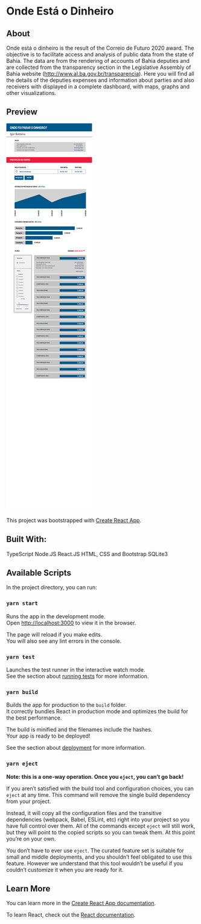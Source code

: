 # Onde Está o Dinheiro

## About
Onde está o dinheiro is the result of the Correio de Futuro 2020 award. The objective is to facilitate access and analysis of public data from the state of Bahia. The data are from the rendering of accounts of Bahia deputies and are collected from the transparency section in the Legislative Assembly of Bahia website (http://www.al.ba.gov.br/transparencia).
Here you will find all the details of the deputies expenses and information about parties and also receivers with displayed in a complete dashboard, with maps, graphs and other visualizations.

## Preview
![Preview3](https://github.com/IgsousaB/Correio-Alba-Backend/blob/master/screenshots/entitypage.png)

This project was bootstrapped with [Create React App](https://github.com/facebook/create-react-app).

## Built With:
TypeScript
Node.JS
React.JS
HTML, CSS and Bootstrap
SQLite3

## Available Scripts

In the project directory, you can run:

### `yarn start`

Runs the app in the development mode.\
Open [http://localhost:3000](http://localhost:3000) to view it in the browser.

The page will reload if you make edits.\
You will also see any lint errors in the console.

### `yarn test`

Launches the test runner in the interactive watch mode.\
See the section about [running tests](https://facebook.github.io/create-react-app/docs/running-tests) for more information.

### `yarn build`

Builds the app for production to the `build` folder.\
It correctly bundles React in production mode and optimizes the build for the best performance.

The build is minified and the filenames include the hashes.\
Your app is ready to be deployed!

See the section about [deployment](https://facebook.github.io/create-react-app/docs/deployment) for more information.

### `yarn eject`

**Note: this is a one-way operation. Once you `eject`, you can’t go back!**

If you aren’t satisfied with the build tool and configuration choices, you can `eject` at any time. This command will remove the single build dependency from your project.

Instead, it will copy all the configuration files and the transitive dependencies (webpack, Babel, ESLint, etc) right into your project so you have full control over them. All of the commands except `eject` will still work, but they will point to the copied scripts so you can tweak them. At this point you’re on your own.

You don’t have to ever use `eject`. The curated feature set is suitable for small and middle deployments, and you shouldn’t feel obligated to use this feature. However we understand that this tool wouldn’t be useful if you couldn’t customize it when you are ready for it.

## Learn More

You can learn more in the [Create React App documentation](https://facebook.github.io/create-react-app/docs/getting-started).

To learn React, check out the [React documentation](https://reactjs.org/).

